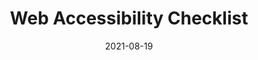 ---
date: 2021-08-19
permalink: false
tags:
  - websites
  - accessibility
  - checklists
target_url: https://webaccessibilitychecklist.com/
title: Web Accessibility Checklist
---